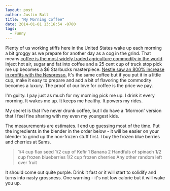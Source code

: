 ```yaml
---
layout: post
author: Justin Ball
title: "My Morning Coffee"
date: 2014-01-01 13:16:54 -0700
tags:
  - Funny
---
```


Plenty of us working stiffs here in the United States wake up each morning a bit groggy as we prepare for another day as a cog
in the grind. That means <a href="http://www.ico.org/trade_e.asp">coffee is the most widely traded agriculture commodity in the world</a>.
Inject hot air, sugar and fat into coffee and a 25 cent cup of truck stop pick me up becomes a $6 Starbucks masterpiece.
<a href="http://blogs.hbr.org/2013/05/a-better-way-to-think-about-yo/">Nestle saw an 800% increase in profits with the Nespresso.</a>
It's the same coffee but if you put it in a little cup, make it easy to prepare and add a bit of flavoring the commodity becomes a
luxury. The proof of our love for coffee is the price we pay.

I'm guilty. I pay just as much for my morning pick me up. I drink it every morning. It wakes me up. It keeps me healthy. It powers my rides.

My secret is that I've never drunk coffee, but I do have a 'Mormon' version that I feel fine sharing with my even my youngest kids.

The measurements are estimates. I end up guessing most of the time. Put the ingredients in the blender
in the order below - it will be easier on your blender to grind up the non-frozen stuff first. I buy the frozen blue berries and
cherries at Sams.

<blockquote>
1/4 cup flax seed
1/2 cup of Kefir
1 Banana
2 Handfuls of spinach
1/2 cup frozen blueberries
1/2 cup frozen cherries
Any other random left over fruit
</blockquote>

It should come out quite purple. Drink it fast or it will start to solidify and turns into nasty grossness.
One warning - it's not low calorie but it will wake you up.